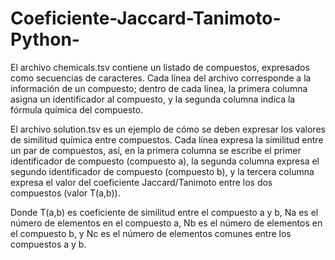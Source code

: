 # Coeficiente-Jaccard-Tanimoto-Python-
El archivo chemicals.tsv contiene un listado de compuestos, expresados como secuencias de caracteres.
Cada línea del archivo corresponde a la información de un compuesto; dentro de cada línea, la primera 
columna asigna un identificador al compuesto, y la segunda columna indica la fórmula química del compuesto.

El archivo solution.tsv es un ejemplo de cómo se deben expresar los valores de similitud química entre compuestos.
Cada línea expresa la similitud entre un par de compuestos, así, en la primera columna se escribe el primer 
identificador de compuesto (compuesto a), la segunda columna expresa el segundo identificador de compuesto (compuesto b),
y la tercera columna expresa el valor del coeficiente Jaccard/Tanimoto entre los dos compuestos (valor T(a,b)). 

Donde T(a,b) es coeficiente de similitud entre el compuesto a y b, Na es el número de elementos en el compuesto a, Nb es 
el número de elementos en el compuesto b, y Nc es el número de elementos comunes entre los compuestos a y b. 
